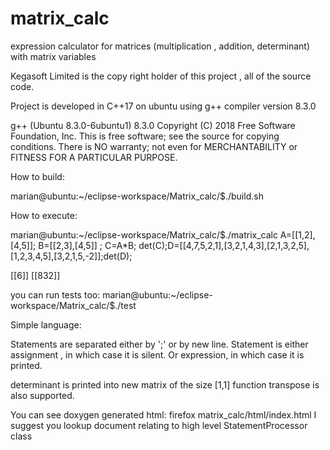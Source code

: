 # matrix_calc
expression calculator for matrices (multiplication , addition, determinant) with matrix variables

Kegasoft Limited is the copy right holder of this project , all of the source code.


Project is developed in C++17 on ubuntu using g++ compiler version 8.3.0

g++ (Ubuntu 8.3.0-6ubuntu1) 8.3.0
Copyright (C) 2018 Free Software Foundation, Inc.
This is free software; see the source for copying conditions.  There is NO
warranty; not even for MERCHANTABILITY or FITNESS FOR A PARTICULAR PURPOSE.

How to build:

marian@ubuntu:~/eclipse-workspace/Matrix_calc/$./build.sh

How to execute:

marian@ubuntu:~/eclipse-workspace/Matrix_calc/$./matrix_calc
A=[[1,2],[4,5]]; B=[[2,3],[4,5]] ; C=A*B; det(C);D=[[4,7,5,2,1],[3,2,1,4,3],[2,1,3,2,5],[1,2,3,4,5],[3,2,1,5,-2]];det(D);

[[6]]
[[832]]


you can run tests too:
marian@ubuntu:~/eclipse-workspace/Matrix_calc/$./test


Simple language:

Statements are separated either by ';' or by new line.
Statement is either assignment , in which case it is silent.
Or expression, in which case it is printed.

determinant is printed into new matrix of the size [1,1]
function transpose is also supported.

You can see doxygen generated html:
firefox matrix_calc/html/index.html
I suggest you lookup document relating to high level
StatementProcessor class

